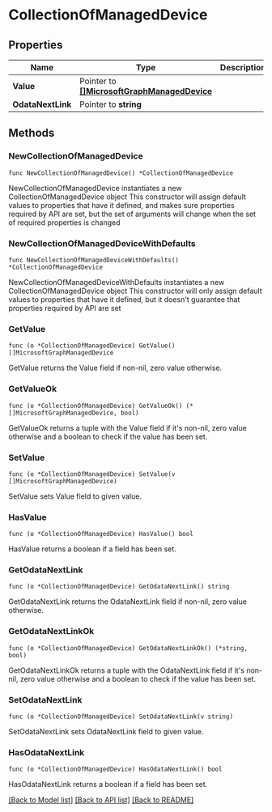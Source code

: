 # CollectionOfManagedDevice

## Properties

Name | Type | Description | Notes
------------ | ------------- | ------------- | -------------
**Value** | Pointer to [**[]MicrosoftGraphManagedDevice**](MicrosoftGraphManagedDevice.md) |  | [optional] 
**OdataNextLink** | Pointer to **string** |  | [optional] 

## Methods

### NewCollectionOfManagedDevice

`func NewCollectionOfManagedDevice() *CollectionOfManagedDevice`

NewCollectionOfManagedDevice instantiates a new CollectionOfManagedDevice object
This constructor will assign default values to properties that have it defined,
and makes sure properties required by API are set, but the set of arguments
will change when the set of required properties is changed

### NewCollectionOfManagedDeviceWithDefaults

`func NewCollectionOfManagedDeviceWithDefaults() *CollectionOfManagedDevice`

NewCollectionOfManagedDeviceWithDefaults instantiates a new CollectionOfManagedDevice object
This constructor will only assign default values to properties that have it defined,
but it doesn't guarantee that properties required by API are set

### GetValue

`func (o *CollectionOfManagedDevice) GetValue() []MicrosoftGraphManagedDevice`

GetValue returns the Value field if non-nil, zero value otherwise.

### GetValueOk

`func (o *CollectionOfManagedDevice) GetValueOk() (*[]MicrosoftGraphManagedDevice, bool)`

GetValueOk returns a tuple with the Value field if it's non-nil, zero value otherwise
and a boolean to check if the value has been set.

### SetValue

`func (o *CollectionOfManagedDevice) SetValue(v []MicrosoftGraphManagedDevice)`

SetValue sets Value field to given value.

### HasValue

`func (o *CollectionOfManagedDevice) HasValue() bool`

HasValue returns a boolean if a field has been set.

### GetOdataNextLink

`func (o *CollectionOfManagedDevice) GetOdataNextLink() string`

GetOdataNextLink returns the OdataNextLink field if non-nil, zero value otherwise.

### GetOdataNextLinkOk

`func (o *CollectionOfManagedDevice) GetOdataNextLinkOk() (*string, bool)`

GetOdataNextLinkOk returns a tuple with the OdataNextLink field if it's non-nil, zero value otherwise
and a boolean to check if the value has been set.

### SetOdataNextLink

`func (o *CollectionOfManagedDevice) SetOdataNextLink(v string)`

SetOdataNextLink sets OdataNextLink field to given value.

### HasOdataNextLink

`func (o *CollectionOfManagedDevice) HasOdataNextLink() bool`

HasOdataNextLink returns a boolean if a field has been set.


[[Back to Model list]](../README.md#documentation-for-models) [[Back to API list]](../README.md#documentation-for-api-endpoints) [[Back to README]](../README.md)


